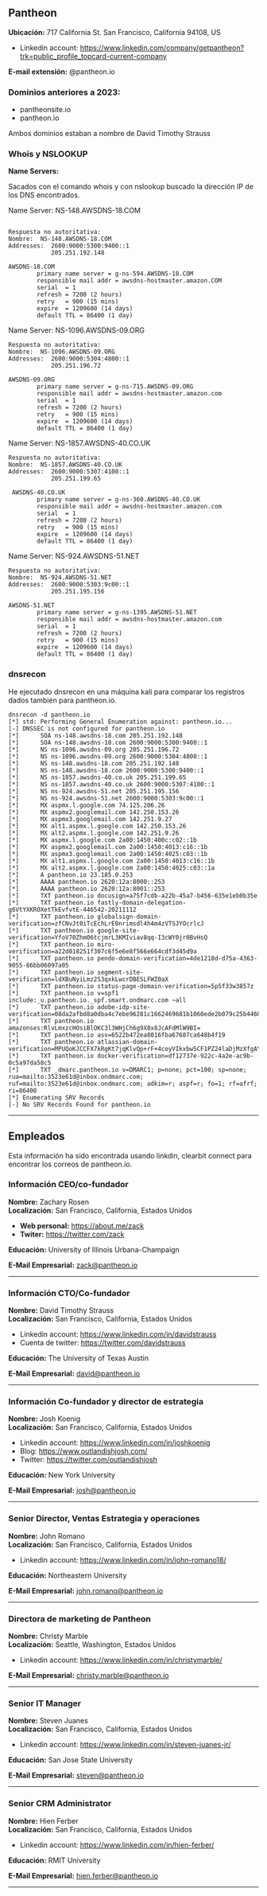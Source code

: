 ## Pantheon

**Ubicación:** 717 California St. San Francisco, California 94108, US

- Linkedin account: https://www.linkedin.com/company/getpantheon?trk=public_profile_topcard-current-company

**E-mail extensión:** @pantheon.io

### Dominios anteriores a 2023:

- pantheonsite.io
- pantheon.io

Ambos dominios estaban a nombre de David Timothy Strauss

### Whois y NSLOOKUP

**Name Servers:**

Sacados con el comando whois y con nslookup buscado la dirección IP de los DNS encontrados.

Name Server: NS-148.AWSDNS-18.COM </br>
```

Respuesta no autoritativa:
Nombre:  NS-148.AWSDNS-18.COM
Addresses:  2600:9000:5300:9400::1
            205.251.192.148

AWSDNS-18.COM
        primary name server = g-ns-594.AWSDNS-18.COM
        responsible mail addr = awsdns-hostmaster.amazon.COM
        serial  = 1
        refresh = 7200 (2 hours)
        retry   = 900 (15 mins)
        expire  = 1209600 (14 days)
        default TTL = 86400 (1 day)
```
Name Server: NS-1096.AWSDNS-09.ORG </br>
```
Respuesta no autoritativa:
Nombre:  NS-1096.AWSDNS-09.ORG
Addresses:  2600:9000:5304:4800::1
            205.251.196.72

AWSDNS-09.ORG
        primary name server = g-ns-715.AWSDNS-09.ORG
        responsible mail addr = awsdns-hostmaster.amazon.com
        serial  = 1
        refresh = 7200 (2 hours)
        retry   = 900 (15 mins)
        expire  = 1209600 (14 days)
        default TTL = 86400 (1 day)
```
Name Server: NS-1857.AWSDNS-40.CO.UK </br>
```
Respuesta no autoritativa:
Nombre:  NS-1857.AWSDNS-40.CO.UK
Addresses:  2600:9000:5307:4100::1
            205.251.199.65

 AWSDNS-40.CO.UK
        primary name server = g-ns-360.AWSDNS-40.CO.UK
        responsible mail addr = awsdns-hostmaster.amazon.com
        serial  = 1
        refresh = 7200 (2 hours)
        retry   = 900 (15 mins)
        expire  = 1209600 (14 days)
        default TTL = 86400 (1 day)
```
Name Server: NS-924.AWSDNS-51.NET </br>
```
Respuesta no autoritativa:
Nombre:  NS-924.AWSDNS-51.NET
Addresses:  2600:9000:5303:9c00::1
            205.251.195.156

AWSDNS-51.NET
        primary name server = g-ns-1395.AWSDNS-51.NET
        responsible mail addr = awsdns-hostmaster.amazon.com
        serial  = 1
        refresh = 7200 (2 hours)
        retry   = 900 (15 mins)
        expire  = 1209600 (14 days)
        default TTL = 86400 (1 day)
```

### dnsrecon

He ejecutado dnsrecon en una máquina kali para comparar los registros dados también para pantheon.io.

```
dnsrecon -d pantheon.io
[*] std: Performing General Enumeration against: pantheon.io...
[-] DNSSEC is not configured for pantheon.io
[*]      SOA ns-148.awsdns-18.com 205.251.192.148
[*]      SOA ns-148.awsdns-18.com 2600:9000:5300:9400::1
[*]      NS ns-1096.awsdns-09.org 205.251.196.72
[*]      NS ns-1096.awsdns-09.org 2600:9000:5304:4800::1
[*]      NS ns-148.awsdns-18.com 205.251.192.148
[*]      NS ns-148.awsdns-18.com 2600:9000:5300:9400::1
[*]      NS ns-1857.awsdns-40.co.uk 205.251.199.65
[*]      NS ns-1857.awsdns-40.co.uk 2600:9000:5307:4100::1
[*]      NS ns-924.awsdns-51.net 205.251.195.156
[*]      NS ns-924.awsdns-51.net 2600:9000:5303:9c00::1
[*]      MX aspmx.l.google.com 74.125.206.26
[*]      MX aspmx2.googlemail.com 142.250.153.26
[*]      MX aspmx3.googlemail.com 142.251.9.27
[*]      MX alt1.aspmx.l.google.com 142.250.153.26
[*]      MX alt2.aspmx.l.google.com 142.251.9.26
[*]      MX aspmx.l.google.com 2a00:1450:400c:c02::1b
[*]      MX aspmx2.googlemail.com 2a00:1450:4013:c16::1b
[*]      MX aspmx3.googlemail.com 2a00:1450:4025:c03::1b
[*]      MX alt1.aspmx.l.google.com 2a00:1450:4013:c16::1b
[*]      MX alt2.aspmx.l.google.com 2a00:1450:4025:c03::1a
[*]      A pantheon.io 23.185.0.253
[*]      AAAA pantheon.io 2620:12a:8000::253
[*]      AAAA pantheon.io 2620:12a:8001::253
[*]      TXT pantheon.io docusign=a75f7cdb-a22b-45a7-b456-635e1eb0b35e
[*]      TXT pantheon.io fastly-domain-delegation-g6VtYXKROXetTkEvfvtE-446542-20211112
[*]      TXT pantheon.io globalsign-domain-verification=zfCNvJt0iTcEchLrE0nrimsdl4h4m4zVTSJYOcrlcJ
[*]      TXT pantheon.io google-site-verification=YfoV70Zhm06tcjmrL3KMIviav8qq-I3cWY0jr0BvHsQ
[*]      TXT pantheon.io miro-verification=a22d018251f307c6f5e6e8f566e664cdf3d45d9a
[*]      TXT pantheon.io pendo-domain-verification=4de1218d-d75a-4363-9055-86bb06097a05
[*]      TXT pantheon.io segment-site-verification=ldXBuNyiLmz2S3qxkLwcrDBESLFWZ0aX
[*]      TXT pantheon.io status-page-domain-verification=5p5f33w3857z
[*]      TXT pantheon.io v=spf1 include:_u.pantheon.io._spf.smart.ondmarc.com ~all
[*]      TXT pantheon.io adobe-idp-site-verification=08da2afbd8a0dba4c7ebe96281c1662469681b1060ede2b079c25b4460601c25
[*]      TXT pantheon.io amazonses:RlvLmxzcHOsiBlOKC3l3WHjCh6g9X8x8JcAFdMlW9BI=
[*]      TXT pantheon.io asv=6522b472ea8016fba67687ca648b4f19
[*]      TXT pantheon.io atlassian-domain-verification=MPUQoKJCCFX7kRgKt7jqKlvQp+rF+4coyVIkxbw5CF1PZ24laDjMzXfgAY2VZMm8
[*]      TXT pantheon.io docker-verification=df12737e-922c-4a2e-ac9b-0c5a97da58c5
[*]      TXT _dmarc.pantheon.io v=DMARC1; p=none; pct=100; sp=none; rua=mailto:3523e61d@inbox.ondmarc.com; ruf=mailto:3523e61d@inbox.ondmarc.com; adkim=r; aspf=r; fo=1; rf=afrf; ri=86400
[*] Enumerating SRV Records
[-] No SRV Records Found for pantheon.io
```
---

## Empleados

Esta información ha sido encontrada usando linkdin, clearbit connect para encontrar los correos de pantheon.io.

### Información CEO/co-fundador

**Nombre:** Zachary Rosen </br>
**Localización:** San Francisco, California, Estados Unidos

- **Web personal:** https://about.me/zack
- **Twiter:** https://twitter.com/zack

**Educación:** University of Illinois Urbana-Champaign

**E-Mail Empresarial:** zack@pantheon.io

---

### Información CTO/Co-fundador

**Nombre:** David Timothy Strauss </br>
**Localización:** San Francisco, California, Estados Unidos

- Linkedin account: https://www.linkedin.com/in/davidstrauss
- Cuenta de twitter: https://twitter.com/davidstrauss

**Educación:** The University of Texas Austin

**E-Mail Empresarial:** david@pantheon.io

---

### Información Co-fundador y director de estrategia

**Nombre:** Josh Koenig </br>
**Localización:** San Francisco, California, Estados Unidos

- Linkedin account: https://www.linkedin.com/in/joshkoenig
- Blog: https://www.outlandishjosh.com/
- Twitter: https://twitter.com/outlandishjosh

**Educación:** New York University

**E-Mail Empresarial:** josh@pantheon.io

---

### Senior Director, Ventas Estrategia y operaciones

**Nombre:** John Romano </br>
**Localización:** San Francisco, California, Estados Unidos

- Linkedin account: https://www.linkedin.com/in/john-romano18/

**Educación:** Northeastern University

**E-Mail Empresarial:** john.romano@pantheon.io

---

### Directora de marketing de Pantheon

**Nombre:** Christy Marble </br>
**Localización:** Seattle, Washington, Estados Unidos

- Linkedin account: https://www.linkedin.com/in/christymarble/

**E-Mail Empresarial:** christy.marble@pantheon.io

---

### Senior IT Manager

**Nombre:** Steven Juanes </br>
**Localización:** San Francisco, California, Estados Unidos

- Linkedin account: https://www.linkedin.com/in/steven-juanes-jr/

**Educación:** San Jose State University

**E-Mail Empresarial:** steven@pantheon.io

--- 

### Senior CRM Administrator

**Nombre:** Hien Ferber </br>
**Localización:** San Francisco, California, Estados Unidos

- Linkedin account: https://www.linkedin.com/in/hien-ferber/

**Educación:** RMIT University

**E-Mail Empresarial:** hien.ferber@pantheon.io

---

